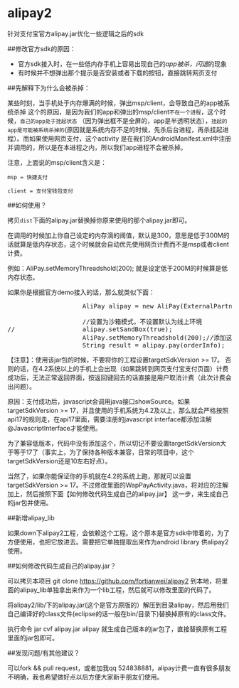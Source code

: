 alipay2
=======

针对支付宝官方alipay.jar优化一些逻辑之后的sdk

##修改官方sdk的原因：

- 官方sdk接入时，在一些低内存手机上容易出现自己的*app被杀，闪退*的现象
- 有时候并不想弹出那个提示是否安装或者下载的按钮，直接跳转网页支付


##先解释下为什么会被杀掉：

某些时刻，当手机处于内存爆满的时候，弹出msp/client，会导致自己的app被系统杀掉
这个的原因，是因为我们的app和弹出的msp/client`不在一个进程`，这个时候，`自己的app处于挂起状态`
（因为弹出框不是全屏的，app是半透明状态），`挂起的app是可能被系统杀掉的`(原因就是系统内存不足的时候，先杀后台进程，再杀挂起进程）。而如果使用网页支付，这个activity
是在我们的AndroidManifest.xml中注册并调用的，所以是在本进程之内，所以我们app进程不会被杀掉。

注意，上面说的msp/client含义是：

`msp = 快捷支付`

`client = 支付宝钱包支付`

##如何使用？

拷贝`dist`下面的alipay.jar替换掉你原来使用的那个alipay.jar即可。

在调用的时候加上你自己设定的内存滴的阈值，默认是300，意思是低于300M的话就算是低内存状态，这个时候就会自动优先使用网页计费而不是msp或者client计费。

例如：AliPay.setMemoryThreadshold(200); 就是设定低于200M的时候算是低内存状态。

如果你是根据官方demo接入的话，那么就类似下面：
<pre>
					AliPay alipay = new AliPay(ExternalPartner.this, mHandler);
					
					//设置为沙箱模式，不设置默认为线上环境
//					alipay.setSandBox(true);
					AliPay.setMemoryThreadshold(200);//添加这句话，不添加默认设定为300M是低内存状态
					String result = alipay.pay(orderInfo);
</pre>

【注意】：使用该jar包的时候，不要将你的工程设置targetSdkVersion >= 17。
否则的话，在4.2系统以上的手机上会出现（如果跳转到网页支付宝支付页面）计费成功后，无法正常返回界面，按返回键回去的话直接是用户取消计费（此次计费会出问题）。

原因：支付成功后，javascript会调用java接口showSource。如果targetSdkVersion >= 17，并且使用的手机系统为4.2及以上，那么就会严格按照api17的规则走，在api17里面，需要注册的javascript interface都添加注解@JavascriptInterface才能使用。

为了兼容低版本，代码中没有添加这个，所以切记不要设置targetSdkVersion大于等于17了（事实上，为了保持各种版本兼容，日常的项目中，这个targetSdkVersion还是10左右好点）。

当然了，如果你能保证你的手机就在4.2的系统上跑，那就可以设置targetSdkVersion >= 17。不过修改里面的WapPayActivity.java，将对应的注解加上，然后按照下面【如何修改代码生成自己的alipay.jar】 这一步，来生成自己的jar包并使用。

##新增alipay_lib

如果down下alipay2工程，会依赖这个工程。这个原本是官方sdk中带着的，为了方便使用，也把它放进去。需要把它单独提取出来作为android library 供alipay2使用。

##如何修改代码生成自己的alipay.jar？

可以拷贝本项目 git clone https://github.com/fortianwei/alipay2   到本地，将里面的alipay_lib单独拿出来作为一个lib工程，然后就可以修改里面的代码了。

将alipay2/lib/下的alipay.jar(这个是官方原版的）解压到目录alipay，然后用我们自己编译好的class文件(eclipse的话一般在bin/目录下)替换掉原有的class文件。

执行命令 jar cvf alipay.jar  alipay   就生成自己版本的jar包了，直接替换原有工程里面的jar包即可。


##发现问题/有其他建议？

可以fork && pull request，或者加我qq 524838881，alipay计费一直有很多朋友不明确，我也希望做好点以后方便大家新手朋友们使用。

